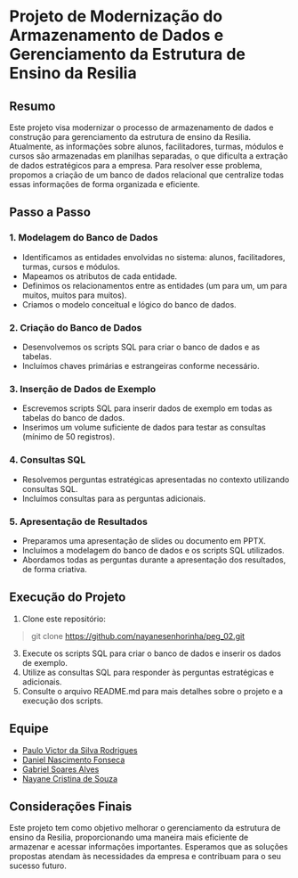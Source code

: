 # Projeto de Modernização do Armazenamento de Dados e Gerenciamento da Estrutura de Ensino da Resilia

## Resumo
Este projeto visa modernizar o processo de armazenamento de dados e construção para gerenciamento da estrutura de ensino da Resilia. Atualmente, as informações sobre alunos, facilitadores, turmas, módulos e cursos são armazenadas em planilhas separadas, o que dificulta a extração de dados estratégicos para a empresa. Para resolver esse problema, propomos a criação de um banco de dados relacional que centralize todas essas informações de forma organizada e eficiente.

## Passo a Passo

### 1. Modelagem do Banco de Dados
- Identificamos as entidades envolvidas no sistema: alunos, facilitadores, turmas, cursos e módulos.
- Mapeamos os atributos de cada entidade.
- Definimos os relacionamentos entre as entidades (um para um, um para muitos, muitos para muitos).
- Criamos o modelo conceitual e lógico do banco de dados.

### 2. Criação do Banco de Dados
- Desenvolvemos os scripts SQL para criar o banco de dados e as tabelas.
- Incluímos chaves primárias e estrangeiras conforme necessário.

### 3. Inserção de Dados de Exemplo
- Escrevemos scripts SQL para inserir dados de exemplo em todas as tabelas do banco de dados.
- Inserimos um volume suficiente de dados para testar as consultas (mínimo de 50 registros).

### 4. Consultas SQL
- Resolvemos perguntas estratégicas apresentadas no contexto utilizando consultas SQL.
- Incluímos consultas para as perguntas adicionais.

### 5. Apresentação de Resultados
- Preparamos uma apresentação de slides ou documento em PPTX.
- Incluímos a modelagem do banco de dados e os scripts SQL utilizados.
- Abordamos todas as perguntas durante a apresentação dos resultados, de forma criativa.

## Execução do Projeto
1. Clone este repositório: 
>git clone https://github.com/nayanesenhorinha/peg_02.git
3. Execute os scripts SQL para criar o banco de dados e inserir os dados de exemplo.
4. Utilize as consultas SQL para responder às perguntas estratégicas e adicionais.
5. Consulte o arquivo README.md para mais detalhes sobre o projeto e a execução dos scripts.

## Equipe
- [Paulo Victor da Silva Rodrigues](https://github.com/pevehdev)
- [Daniel Nascimento Fonseca](https://github.com/Dannfonseca)
- [Gabriel Soares Alves](https://github.com/Gabrielsoaresdm)
- [Nayane Cristina de Souza](https://github.com/nayanesenhorinha)

## Considerações Finais
Este projeto tem como objetivo melhorar o gerenciamento da estrutura de ensino da Resilia, proporcionando uma maneira mais eficiente de armazenar e acessar informações importantes. Esperamos que as soluções propostas atendam às necessidades da empresa e contribuam para o seu sucesso futuro.
